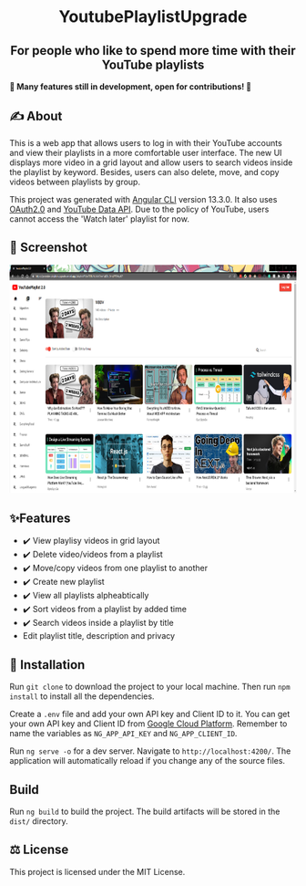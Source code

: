 <h1 align="center"> YoutubePlaylistUpgrade </h1>
<h2 align="center">For people who like to spend more time with their YouTube playlists</h2>
<p><b>👷 Many features still in development, open for contributions! 👷</b></p>

## ✍️ About

This is a web app that allows users to log in with their YouTube accounts and view their playlists in a more comfortable user interface. The new UI displays more video in a grid layout and allow users to search videos inside the playlist by keyword. Besides, users can also delete, move, and copy videos between playlists by group.

This project was generated with [Angular CLI](https://github.com/angular/angular-cli) version 13.3.0. It also uses [OAuth2.0](https://developers.google.com/identity/protocols/oauth2) and [YouTube Data API](https://developers.google.com/youtube/v3/docs/playlists/list). Due to the policy of YouTube, users cannot access the 'Watch later' playlist for now.

## 📸 Screenshot
<p align="center"><img src="./src/assets/screenshot.png" alt="app screenshot" height="400" /></p>

## ✨Features
- ✔️ View playlisy videos in grid layout
- ✔️ Delete video/videos from a playlist
- ✔️ Move/copy videos from one playlist to another
- ✔️ Create new playlist
- ✔️ View all playlists alpheabtically
- ✔️ Sort videos from a playlist by added time
- ✔️ Search videos inside a playlist by title
- Edit playlist title, description and privacy

## 📂 Installation

Run `git clone` to download the project to your local machine. Then run `npm install` to install all the dependencies.

Create a `.env` file and add your own API key and Client ID to it. You can get your own API key and Client ID from [Google Cloud Platform](https://console.cloud.google.com/apis/credentials). Remember to name the variables as `NG_APP_API_KEY` and `NG_APP_CLIENT_ID`.

Run `ng serve -o` for a dev server. Navigate to `http://localhost:4200/`. The application will automatically reload if you change any of the source files.

## Build

Run `ng build` to build the project. The build artifacts will be stored in the `dist/` directory.

## ⚖️ License
This project is licensed under the MIT License.
